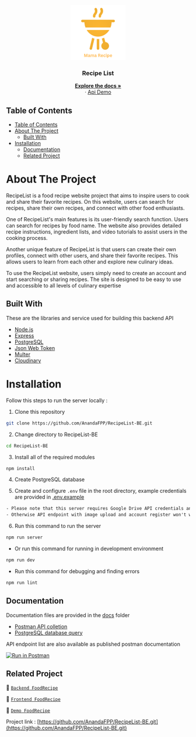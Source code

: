 <br />
<p align="center">
  <div align="center">
    <img height="150" src="/assets/docs/logo.png" alt="RecipeList" border="0"/>
  </div>
  <h3 align="center">Recipe List</h3>
  <p align="center">
    <a href="https://github.com/AnandaFPP/RecipeList-BE.git"><strong>Explore the docs »</strong></a>
    <br />
    ·
    <a href="https://food-recipe-be.onrender.com/recipes">Api Demo</a>
  </p>
</p>

## Table of Contents

- [Table of Contents](#table-of-contents)
- [About The Project](#about-the-project)
  - [Built With](#built-with)
- [Installation](#installation)
  - [Documentation](#documentation)
  - [Related Project](#related-project)

# About The Project

RecipeList is a food recipe website project that aims to inspire users to cook and share their favorite recipes. On this website, users can search for recipes, share their own recipes, and connect with other food enthusiasts.

One of RecipeList's main features is its user-friendly search function. Users can search for recipes by food name. The website also provides detailed recipe instructions, ingredient lists, and video tutorials to assist users in the cooking process.

Another unique feature of RecipeList is that users can create their own profiles, connect with other users, and share their favorite recipes. This allows users to learn from each other and explore new culinary ideas.

To use the RecipeList website, users simply need to create an account and start searching or sharing recipes. The site is designed to be easy to use and accessible to all levels of culinary expertise

## Built With

These are the libraries and service used for building this backend API

- [Node.js](https://nodejs.org)
- [Express](https://expressjs.com)
- [PostgreSQL](https://postgresql.com/)
- [Json Web Token](https://jwt.io)
- [Multer](https://github.com/expressjs/multer)
- [Cloudinary](https://cloudinary.com/)

# Installation

Follow this steps to run the server locally :

1. Clone this repository

```sh
git clone https://github.com/AnandaFPP/RecipeList-BE.git
```

2. Change directory to RecipeList-BE

```sh
cd RecipeList-BE
```

3. Install all of the required modules

```sh
npm install
```

4. Create PostgreSQL database

5. Create and configure `.env` file in the root directory, example credentials are provided in [.env.example](./.env.example)

```txt
- Please note that this server requires Google Drive API credentials and Gmail service account
- Otherwise API endpoint with image upload and account register won't work properly
```

6. Run this command to run the server

```sh
npm run server
```

- Or run this command for running in development environment

```sh
npm run dev
```

- Run this command for debugging and finding errors

```sh
npm run lint
```

## Documentation

Documentation files are provided in the [docs](./docs) folder

- [Postman API colletion]()
- [PostgreSQL database query](./query.sql)

API endpoint list are also available as published postman documentation

[![Run in Postman](https://run.pstmn.io/button.svg)](https://documenter.getpostman.com/view/28616224/2s9YBz2aXD)

## Related Project

:rocket: [`Backend FoodRecipe`](https://github.com/AnandaFPP/RecipeList-BE.git)

:rocket: [`Frontend FoodRecipe`](https://github.com/AnandaFPP/RecipeList-FE.git)

:rocket: [`Demo FoodRecipe`](https://github.com/AnandaFPP/RecipeList-BE.git)


Project link : [https://github.com/AnandaFPP/RecipeList-BE.git](https://github.com/AnandaFPP/RecipeList-BE.git)